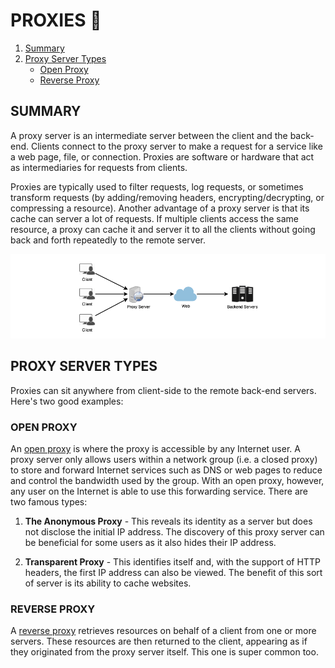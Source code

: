 # PROXIES 🧙

1. [Summary](#summary)
2. [Proxy Server Types](#proxy-server-types)
   - [Open Proxy](#open-proxy)
   - [Reverse Proxy](#reverse-proxy)

## SUMMARY

A proxy server is an intermediate server between the client and the back-end. Clients connect to the proxy server to make a request for a service like a web page, file, or connection. Proxies are software or hardware that act as intermediaries for requests from clients.

Proxies are typically used to filter requests, log requests, or sometimes transform requests (by adding/removing headers, encrypting/decrypting, or compressing a resource). Another advantage of a proxy server is that its cache can server a lot of requests. If multiple clients access the same resource, a proxy can cache it and server it to all the clients without going back and forth repeatedly to the remote server.

![Proxy server example](../assets/proxy-server.png)

## PROXY SERVER TYPES

Proxies can sit anywhere from client-side to the remote back-end servers. Here's two good examples:

### OPEN PROXY

An [open proxy](https://en.wikipedia.org/wiki/Open_proxy) is where the proxy is accessible by any Internet user. A proxy server only allows users within a network group (i.e. a closed proxy) to store and forward Internet services such as DNS or web pages to reduce and control the bandwidth used by the group. With an open proxy, however, any user on the Internet is able to use this forwarding service. There are two famous types:

1. **The Anonymous Proxy** - This reveals its identity as a server but does not disclose the initial IP address. The discovery of this proxy server can be beneficial for some users as it also hides their IP address.

2. **Transparent Proxy** - This identifies itself and, with the support of HTTP headers, the first IP address can also be viewed. The benefit of this sort of server is its ability to cache websites.

### REVERSE PROXY

A [reverse proxy](https://en.wikipedia.org/wiki/Reverse_proxy) retrieves resources on behalf of a client from one or more servers. These resources are then returned to the client, appearing as if they originated from the proxy server itself. This one is super common too.

